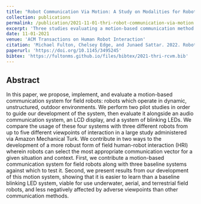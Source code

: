 ```yaml
---
title: "Robot Communication Via Motion: A Study on Modalities for Robot-to-Human Communication in the Field"
collection: publications
permalink: /publication/2021-11-01-thri-robot-communication-via-motion
excerpt: 'Three studies evaluating a motion-based communication method for AUVs in simulation, in a full-loop context, and compared to other communication systems in a variety of phsyical orientations.'
date: 11-01-2021
venue: 'ACM Transactions on Human Robot Interaction'
citation: 'Michael Fulton, Chelsey Edge, and Junaed Sattar. 2022. Robot Communication Via Motion: A Study on Modalities for Robot-to-Human Communication in the Field. J. Hum.-Robot Interact. 11, 2, Article 15 (June 2022), 40 pages. DOI:https://doi.org/10.1145/3495245'
paperurl: 'https://doi.org/10.1145/3495245'
bibtex: 'https://fultonms.github.io/files/bibtex/2021-thri-rcvm.bib'
---
```

## Abstract
In this paper, we propose, implement, and evaluate a motion-based communication system for field robots: robots which operate in dynamic, unstructured, outdoor environments. We perform two pilot studies in order to guide our development of the system, then evaluate it alongside an audio communication system, an LCD display, and a system of blinking LEDs. We compare the usage of these four systems with three different robots from up to five different viewpoints of interaction in a large study administered via Amazon Mechanical Turk. We contribute in two ways to the development of a more robust form of field human-robot interaction (HRI) wherein robots can select the most appropriate communication vector for a given situation and context. First, we contribute a motion-based communication system for field robots along with three baseline systems against which to test it. Second, we present results from our development of this motion system, showing that it is easier to learn than a baseline blinking LED system, viable for use underwater, aerial, and terrestrial field robots, and less negatively affected by adverse viewpoints than other communication methods.